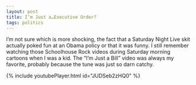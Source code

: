 ```yaml
---
layout: post
title: I’m Just a…Executive Order?
tags: politics
---
```


I’m not sure which is more shocking, the fact that a Saturday Night Live skit actually poked fun at an Obama policy or that it was funny. I still remember watching those Schoolhouse Rock videos during Saturday morning cartoons when I was a kid. The “I’m Just a Bill” video was always my favorite, probably because the tune was just so darn catchy.

{% include youtubePlayer.html id="JUDSeb2zHQ0" %}